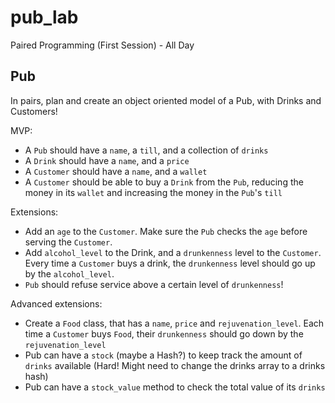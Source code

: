 # pub_lab
Paired Programming (First Session) - All Day

## Pub

In pairs, plan and create an object oriented model of a Pub, with Drinks and Customers!

MVP:
  - A `Pub` should have a `name`, a `till`, and a collection of `drinks`
  - A `Drink` should have a `name`, and a `price`
  - A `Customer` should have a `name`, and a `wallet`
  - A `Customer` should be able to buy a `Drink` from the `Pub`, reducing the money in its `wallet` and increasing the money in the `Pub`'s `till`

Extensions:
  - Add an `age` to the `Customer`. Make sure the `Pub` checks the `age` before serving the `Customer`.
  - Add `alcohol_level` to the Drink, and a `drunkenness` level to the `Customer`. Every time a `Customer` buys a drink, the `drunkenness` level should go up by the `alcohol_level`.
  - `Pub` should refuse service above a certain level of `drunkenness`!

Advanced extensions:
  - Create a `Food` class, that has a `name`, `price` and `rejuvenation_level`. Each time a `Customer` buys `Food`, their `drunkenness` should go down by the `rejuvenation_level`
  - Pub can have a `stock` (maybe a Hash?) to keep track the amount of `drinks` available (Hard! Might need to change the drinks array to a drinks hash)
  - Pub can have a `stock_value` method to check the total value of its `drinks`
